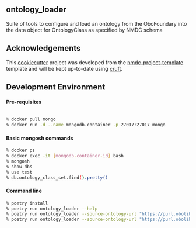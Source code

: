 ## ontology_loader

Suite of tools to configure and load an ontology from the OboFoundary into the data object for OntologyClass as specified by NMDC schema

## Acknowledgements

This [cookiecutter](https://cookiecutter.readthedocs.io/en/stable/README.html) project was developed from the 
[nmdc-project-template](https://github.com/sierra-moxon/nmdc-project-template) template and will be kept 
up-to-date using [cruft](https://cruft.github.io/cruft/).


## Development Environment

#### Pre-requisites
```bash

% docker pull mongo
% docker run -d --name mongodb-container -p 27017:27017 mongo
```

#### Basic mongosh commands
```bash
% docker ps
% docker exec -it [mongodb-container-id] bash
% mongosh
% show dbs
% use test
% db.ontology_class_set.find().pretty()
``` 

#### Command line
```bash
% poetry install
% poetry run ontology_loader --help
% poetry run ontology_loader --source-ontology-url "https://purl.obolibrary.org/obo/envo.json"
% poetry run ontology_loader --source-ontology-url "https://purl.obolibrary.org/obo/go.json"
```
